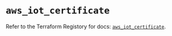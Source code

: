 # `aws_iot_certificate`

Refer to the Terraform Registory for docs: [`aws_iot_certificate`](https://registry.terraform.io/providers/hashicorp/aws/4.66.0/docs/resources/iot_certificate).
